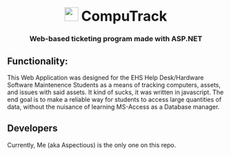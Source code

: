<div id="header" align="center">
  <h1>
  <img src="https://raw.githubusercontent.com/IAN-Studios/CompuTrack/dev/Neo/wwwroot/assets/images/CompuTrack.png" height="32" width="32"/>
  <span style="font-size:32px;">CompuTrack</span>
  </h1>
</div>
<h3 align="center">Web-based ticketing program made with ASP.NET</h3>

## Functionality:
This Web Application was designed for the EHS Help Desk/Hardware Software Maintenence Students as a means of tracking computers, assets, and issues with said assets.
It kind of sucks, it was written in javascript.
The end goal is to make a reliable way for students to access large quantities of data, without the nuisance of learning MS-Access as a Database manager.

## Developers
Currently, Me (aka Aspectious) is the only one on this repo.
